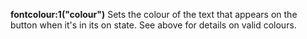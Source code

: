 <a name="fontcolour_1"></a>
**fontcolour:1("colour")**
Sets the colour of the text that appears on the button when it's in its on state. See above for details on valid colours.

<!--UPDATE WIDGET_IN_CSOUND
    SIdent sprintf "fontcolour:1(%d, %d, %d) ", rnd(255), rnd(255), rnd(255)
    SIdentifier strcat SIdentifier, SIdent   
-->